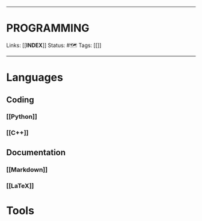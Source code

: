 
___
# PROGRAMMING
Links: [[__INDEX__]]
Status: #🗺️ 
Tags: [[]]
<!--- Created on: 2023.08.17, 23:56 --->
___

# Languages
## Coding
### [[Python]]
### [[C++]]

## Documentation

### [[Markdown]]
### [[LaTeX]]


# Tools
